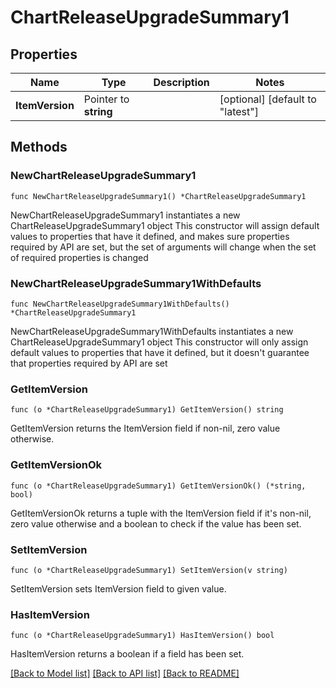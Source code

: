 # ChartReleaseUpgradeSummary1

## Properties

Name | Type | Description | Notes
------------ | ------------- | ------------- | -------------
**ItemVersion** | Pointer to **string** |  | [optional] [default to "latest"]

## Methods

### NewChartReleaseUpgradeSummary1

`func NewChartReleaseUpgradeSummary1() *ChartReleaseUpgradeSummary1`

NewChartReleaseUpgradeSummary1 instantiates a new ChartReleaseUpgradeSummary1 object
This constructor will assign default values to properties that have it defined,
and makes sure properties required by API are set, but the set of arguments
will change when the set of required properties is changed

### NewChartReleaseUpgradeSummary1WithDefaults

`func NewChartReleaseUpgradeSummary1WithDefaults() *ChartReleaseUpgradeSummary1`

NewChartReleaseUpgradeSummary1WithDefaults instantiates a new ChartReleaseUpgradeSummary1 object
This constructor will only assign default values to properties that have it defined,
but it doesn't guarantee that properties required by API are set

### GetItemVersion

`func (o *ChartReleaseUpgradeSummary1) GetItemVersion() string`

GetItemVersion returns the ItemVersion field if non-nil, zero value otherwise.

### GetItemVersionOk

`func (o *ChartReleaseUpgradeSummary1) GetItemVersionOk() (*string, bool)`

GetItemVersionOk returns a tuple with the ItemVersion field if it's non-nil, zero value otherwise
and a boolean to check if the value has been set.

### SetItemVersion

`func (o *ChartReleaseUpgradeSummary1) SetItemVersion(v string)`

SetItemVersion sets ItemVersion field to given value.

### HasItemVersion

`func (o *ChartReleaseUpgradeSummary1) HasItemVersion() bool`

HasItemVersion returns a boolean if a field has been set.


[[Back to Model list]](../README.md#documentation-for-models) [[Back to API list]](../README.md#documentation-for-api-endpoints) [[Back to README]](../README.md)


